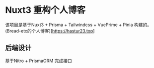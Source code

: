 # Nuxt3 重构个人博客

该项目是基于Nuxt3 + Prisma + Tailwindcss + VuePrime + Pinia 构建的。
(Bread-etc的个人博客)[https://hastur23.top]

## 后端设计
基于Nitro + PrismaORM 完成接口